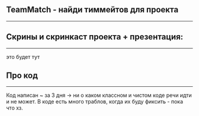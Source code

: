 TeamMatch - найди тиммейтов для проекта
--- 
___

## Скрины и скринкаст проекта + презентация:

---

это будет тут

## Про код

---
Код написан ~ за 3 дня -> ни о каком классном и чистом коде речи идти и не
может.
В коде есть много траблов, когда их буду фиксить - пока что хз.

